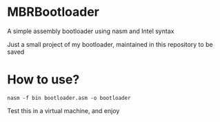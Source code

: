 # MBRBootloader
A simple assembly bootloader using nasm and Intel syntax

Just a small project of my bootloader, maintained in this repository to be saved

# How to use?
```shell
nasm -f bin bootloader.asm -o bootloader
```

Test this in a virtual machine, and enjoy
